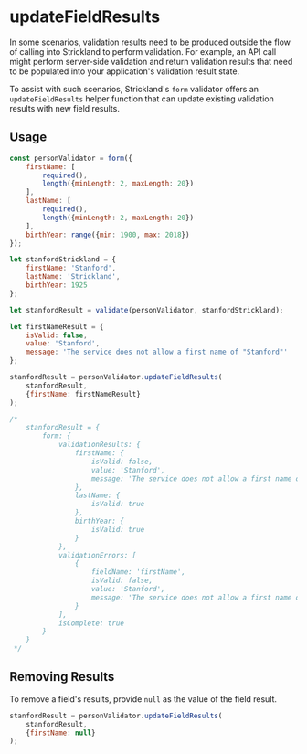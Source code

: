 # updateFieldResults

In some scenarios, validation results need to be produced outside the flow of calling into Strickland to perform validation. For example, an API call might perform server-side validation and return validation results that need to be populated into your application's validation result state.

To assist with such scenarios, Strickland's `form` validator offers an `updateFieldResults` helper function that can update existing validation results with new field results.

## Usage

```jsx
const personValidator = form({
    firstName: [
        required(),
        length({minLength: 2, maxLength: 20})
    ],
    lastName: [
        required(),
        length({minLength: 2, maxLength: 20})
    ],
    birthYear: range({min: 1900, max: 2018})
});

let stanfordStrickland = {
    firstName: 'Stanford',
    lastName: 'Strickland',
    birthYear: 1925
};

let stanfordResult = validate(personValidator, stanfordStrickland);

let firstNameResult = {
    isValid: false,
    value: 'Stanford',
    message: 'The service does not allow a first name of "Stanford"'
};

stanfordResult = personValidator.updateFieldResults(
    stanfordResult,
    {firstName: firstNameResult}
);

/*
    stanfordResult = {
        form: {
            validationResults: {
                firstName: {
                    isValid: false,
                    value: 'Stanford',
                    message: 'The service does not allow a first name of "Stanford"'
                },
                lastName: {
                    isValid: true
                },
                birthYear: {
                    isValid: true
                }
            },
            validationErrors: [
                {
                    fieldName: 'firstName',
                    isValid: false,
                    value: 'Stanford',
                    message: 'The service does not allow a first name of "Stanford"'
                }
            ],
            isComplete: true
        }
    }
 */
```

## Removing Results

To remove a field's results, provide `null` as the value of the field result.

```jsx
stanfordResult = personValidator.updateFieldResults(
    stanfordResult,
    {firstName: null}
);
```
